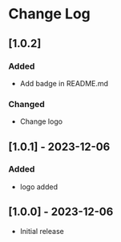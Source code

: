# Change Log

## [1.0.2]

### Added

- Add badge in README.md

### Changed

- Change logo

## [1.0.1] - 2023-12-06

### Added

- logo added

## [1.0.0] - 2023-12-06

- Initial release

